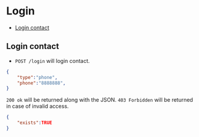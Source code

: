 Login
====================

* [Login contact](#login-contact)


Login contact
----------------

* `POST /login` will login contact.

```json
{
	"type":"phone",
	"phone":"8888888",
}
```

`200 ok` will be returned along with the JSON. `403 Forbidden` will be returned in case of invalid access.

```json
{
	"exists":TRUE
}
```
